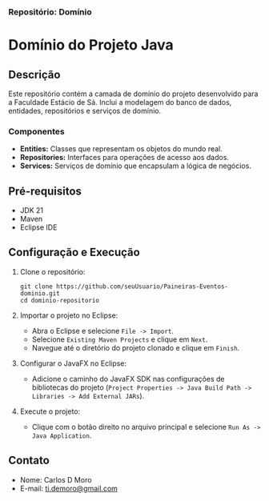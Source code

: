 ### Repositório: Domínio

# Domínio do Projeto Java

## Descrição

Este repositório contém a camada de domínio do projeto desenvolvido para a Faculdade Estácio de Sá. Inclui a modelagem do banco de dados, entidades, repositórios e serviços de domínio.

### Componentes

- **Entities:** Classes que representam os objetos do mundo real.
- **Repositories:** Interfaces para operações de acesso aos dados.
- **Services:** Serviços de domínio que encapsulam a lógica de negócios.

## Pré-requisitos

- JDK 21
- Maven
- Eclipse IDE

## Configuração e Execução

1. Clone o repositório:

   ```
   git clone https://github.com/seuUsuario/Paineiras-Eventos-dominio.git
   cd dominio-repositorio
   ```



1. Importar o projeto no Eclipse:
   - Abra o Eclipse e selecione `File -> Import`.
   - Selecione `Existing Maven Projects` e clique em `Next`.
   - Navegue até o diretório do projeto clonado e clique em `Finish`.
2. Configurar o JavaFX no Eclipse:
   - Adicione o caminho do JavaFX SDK nas configurações de bibliotecas do projeto (`Project Properties -> Java Build Path -> Libraries -> Add External JARs`).
3. Execute o projeto:
   - Clique com o botão direito no arquivo principal e selecione `Run As -> Java Application`.

## Contato

- Nome: Carlos D Moro
- E-mail: ti.demoro@gmail.com
